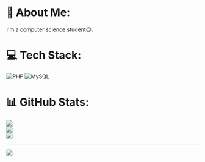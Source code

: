 # 💫 About Me:
I'm a computer science student😌.


# 💻 Tech Stack:
![PHP](https://img.shields.io/badge/php-%23777BB4.svg?style=flat&logo=php&logoColor=white) ![MySQL](https://img.shields.io/badge/mysql-4479A1.svg?style=flat&logo=mysql&logoColor=white)
# 📊 GitHub Stats:
![](https://github-readme-stats.vercel.app/api?username=SannMyatMin&theme=swift&hide_border=false&include_all_commits=false&count_private=false)<br/>
![](https://github-readme-streak-stats.herokuapp.com/?user=SannMyatMin&theme=swift&hide_border=false)<br/>
![](https://github-readme-stats.vercel.app/api/top-langs/?username=SannMyatMin&theme=swift&hide_border=false&include_all_commits=false&count_private=false&layout=compact)

---
[![](https://visitcount.itsvg.in/api?id=SannMyatMin&icon=0&color=0)](https://visitcount.itsvg.in)

<!-- Proudly created with GPRM ( https://gprm.itsvg.in ) -->

